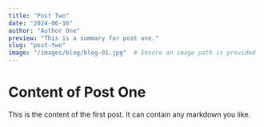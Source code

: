 ```yaml
---
title: "Post Two"
date: "2024-06-16"
author: "Author One"
preview: "This is a summary for post one."
slug: "post-two"
image: "/images/blog/blog-01.jpg"  # Ensure an image path is provided
---
```


# Content of Post One

This is the content of the first post. It can contain any markdown you like.
